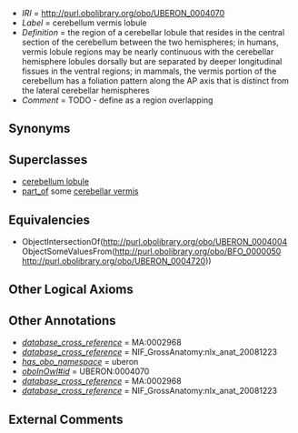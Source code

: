  * *IRI* = http://purl.obolibrary.org/obo/UBERON_0004070
 * *Label* = cerebellum vermis lobule
 * *Definition* = the region of a cerebellar lobule that resides in the central section of the cerebellum between the two hemispheres; in humans, vermis lobule regions may be nearly continuous with the cerebellar hemisphere lobules dorsally but are separated by deeper longitudinal fissues in the ventral regions; in mammals, the vermis portion of the cerebellum has a foliation pattern along the AP axis that is distinct from the lateral cerebellar hemispheres
 * *Comment* = TODO - define as a region overlapping

## Synonyms


## Superclasses

 * [cerebellum lobule](../../UBERON/04/UBERON_0004004.md)
 * [part_of](../../BFO/50/BFO_0000050.md) some [cerebellar vermis](../../UBERON/20/UBERON_0004720.md)

## Equivalencies

 * ObjectIntersectionOf(<http://purl.obolibrary.org/obo/UBERON_0004004> ObjectSomeValuesFrom(<http://purl.obolibrary.org/obo/BFO_0000050> <http://purl.obolibrary.org/obo/UBERON_0004720>))

## Other Logical Axioms


## Other Annotations

 * *[database_cross_reference](../../ef/oboInOwl#hasDbXref.md)* = MA:0002968
 * *[database_cross_reference](../../ef/oboInOwl#hasDbXref.md)* = NIF_GrossAnatomy:nlx_anat_20081223
 * *[has_obo_namespace](../../ce/oboInOwl#hasOBONamespace.md)* = uberon
 * *[oboInOwl#id](../../id/oboInOwl#id.md)* = UBERON:0004070
 * *[database_cross_reference](../../ef/oboInOwl#hasDbXref.md)* = MA:0002968
 * *[database_cross_reference](../../ef/oboInOwl#hasDbXref.md)* = NIF_GrossAnatomy:nlx_anat_20081223

## External Comments

